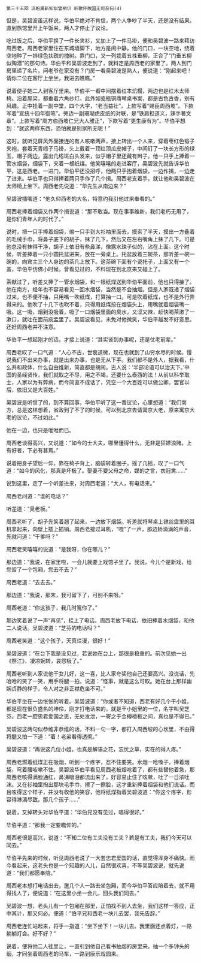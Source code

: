     第三十五回 流盼属新知似曾相识 听歌怀故国无可奈何(4) 

   但是，吴碧波虽这样说，华伯平绝对不肯信，两个人争吵了半天，还是没有结果。直到旅馆里开上午饭来，两人才停止了议论。

   吃过饭之后，华伯平换了一件长夹衫，又加上了一件马褂，便和吴碧波一路来拜访周西老。周西老家里住在东城墙脚下，地方是闹中静。他的门口，一块空地，绕着空地种了一排绿色扶疏的槐树。靠门口，又一列栽着五株垂柳，正合了“门垂五柳似陶潜”的那句诗。华伯平和吴碧波走到了，就料定是周西老的家里了。两人到门房里递了名片，问老爷在家没有？门房一看吴碧波是熟人，便说道：“刚起来吧！请你二位在客厅上坐坐，我进去瞧瞧。”

   说着便子她二人到客厅里来。华伯平一看中间摆着红本炕榻，两边也是红木太师椅。沿着屋梁，都垂着六角纱灯。此外如瓷瓶铜鼎琴桌书案，都是古色古香，别有风趣。正中挂着一副中堂，四个大字，“老当益壮”，上款写着“赐臣周西坡”。下款写着“宣统十四年御笔”。旁边一副珊瑚虎皮纸的对联，是“铁肩担道义，辣手著文章”。上款写着“周方伯西坡仁兄大人雅正”，下款写着“更生康有为”。华伯平想到：“就这两样东西，恐怕就是别家所无呢！”

   这时，就听见屏风外面接连的有人咳嗽两声，接上转出一个人来，穿着枣红色锻子夹袍，套着天青缎子马褂，头上戴着一顶红顶瓜皮帽子，中间钉了一块长方形的绿玉，帽子两边，露出几绺斑白头发来，似乎帽子里还藏有辫子。他一只手上捧着一管水烟袋，烟袋下，夹着一根纸煤。他笑嘻嘻的走进客厅，吴碧波先就告诉华伯平，这是西老。一进门，华伯平还没招呼，他两只手抱着烟袋，一边作揖，一边走了进来。华伯平也只得捧着两只手作了几个揖。周西老支着手，就让他和吴碧波在太师椅上坐下。周西老先说道：“华先生从南边来？”

   吴碧波插嘴道：“他久仰西老的大名，特意约我引他过来奉看的。”

   周西老捧着烟袋又作两个揖说道：“那不敢当。现在事事维新，我们老朽无用了，是你们青年人的时代了。”

   说时，把一只手捧着烟袋，缩一只手到大衫袖里面去，摸索了半天，摸出一方叠着的毛绒手巾，将鼻子底下的胡子，抹了几下，然后又在左右嘴角上抹了几下。可是他总没有抹得干净，胡子上依旧有些鼻涕，像露水珠子似的，沾在上面。这个时候，听差捧着一只小圆托盆进来，放在一旁桌上。托盆放着三碗茶，那听差一碗一碗的，向宾主三个人身边的茶几上放下。这茶碗下面有个瓷托子，上面又有一个盖，华伯平仿佛小时候，曾看见过的，不料现在到北京来又碰上了。

   茶献过了，听差又捧了一管水烟袋，和一根纸煤送到华伯平面前，他也只得接了。他在南方，经年也不容易看见一回水烟袋，当然是不会抽烟。但是人家既递了烟袋过来，也不便不抽，只用嘴一吹纸煤，打算抽一口。可是吹着纸煤，也不是外行弄得来的。他吹了十几下也吹不着，只得用纸煤按在烟袋头上，用嘴就着烟袋嘴一吸。这一吸，烟到没吸着，吸了一口烟袋里面的臭水，又涩又辣，赶快喝茶漱了一漱口，就吐在面前痰盂里了。吴碧波看见，未免对他微笑，华伯平越发不好意思。还好周西老并不注意。

   华伯平一想起刚才的话，才接上说道：“其实谈到办事呢，还是仗老前辈。”

   周西老叹了一口气道：“人心不古，世衰道微，现在也就到了山穷水尽的时候。慢说我们不出来办事，就是出来办事，也是无从下手。我们都不是外人，据我看，什么共和政体，什么自由维新，简直都是胡闹。古人说：‘半部论语可以治天下。’中国的圣经贤传，我们就取之不尽，用之不竭，还要什么泰西的法！从前以科举取士，人家以为有弊病，而今简直不成话了，凭空一个大百姓可以做公卿。罢官以后，依旧又是大百姓。”

   吴碧波是听惯了的，到不算回事，华伯平听了这一番议论，心里想道：“我们南方，总是这样想着，省政到了不了的时候，可以到北京去请寓京大老，原来寓京大老的议论，不过如此。”

   他在一边，也只是唯唯而已。

   周西老谈得高兴，又说道：“如今的士大夫，哪里懂得什么，无非是狂嫖浪赌。上有好者，下必有甚焉。”

   说着把身子望后一仰，靠在椅子背上，脑袋转着圈子，摇了几摇，叹了一口气道：“如今的风化，那真是坏极了。娶妻不要父母之命，媒的之言，衣冠禽……”

   说到这里，走了一个听差进来，对周西老道：“大人，有电话来。”

   周西老问道：“谁的电话？”

   听差道：“吴老板。”

   周西老听了，胡子先笑着翘了起来，一边放下烟袋。听差就将琴桌上铁丝盘里的耳机拿起来，向壁上插上插销。周西老接过耳机，“喂”了一声，那边娇滴滴的声音，先就问道：“干爹吗？”

   周西老笑嘻嘻的说道：“是我呀，你在哪儿？”

   那边道：“我说，在家里啦，一会儿就要上戏馆子里了。我说，今儿个是新戏，给您留了一个包厢，您去不去？”

   周西老道：“去去去。”

   那边道：“我说，那末，我可留下了，可别不来呀。”

   周西老道：“你这孩子，我几时冤你了。”

   那边笑着说了一声“再见”，挂上了电话。周西老放下电话，依旧捧着水烟袋，和他二人说话。吴碧波道：“芝芬的电话吗？”

   周西老笑道：“这个孩子，天真烂漫，很好！”

   吴碧波道：“在台下我是没见过，若说她在台上，那很是稳重的。前次见她一出《祭江》，凄凉婉转，哀怨极了。”

   周西老听到人家说他干女儿好，这一喜，比人家夸奖他自己还要高兴。没说话，先哈哈的笑了一笑，用手将腿一拍，说道：“怪事，就是这么可取。她在台上那样幽娴贞静的样子，令人对之非正襟危坐不可。”

   华伯平坐在一边怅怅的听着。吴碧波道：“你或者不知道，西老有好几个干小姐，都是现在很负盛名的坤伶，刚才打电话来的，就是干小姐里的一位，名字叫吴芝芬。西老一腔忠君爱国之思，无处发泄，一寄之于金樽檀板之间，真也是不得已。”

   吴碧波这两句似恭维非恭维的话，不料一句一字，都打入周西坡的心坎里，不由得将腿又拍一下道：“着！老弟看得透彻。”

   吴碧波道：“再说这几位小姐，也真是解语之花，忘忧之草，实在的得人疼。”

   周西老燃着纸煤正在吸烟，听到一个疼字，忍不住要笑。水烟一呛嗓子，捧着烟袋，弯着腰咳嗽不住。吴碧波华伯平看见周西老被烟呛着了，都有些替他着急，那周西老咳得满脸通红，鼻涕眼泪都流出来了，好容易止住了咳嗽，吐了一日浓吐沫。又在衫袖里掏出那块毛手巾，擦了一擦脸，这才重新捧着烟袋和他们说话。而且咳得这个样子，并没有收他的笑容，他将纸煤指着吴碧波道：“你这个疼字，形容得淋漓尽致。那几个孩子……”

   说着，又掉转头对华伯平道：“华伯兄没有见过，唱得很好。”

   华伯平道：“那我一定要瞻仰的。”

   周西老很是高兴，说道：“不知二位有工夫没有工夫？若是有工夫，我们今天可以同去。”

   华伯平先来的时候，听见周西老说了一大套忠君爱国的话，直觉得浑身不痛快。而今看起来，这老头也是一个知趣的人儿，自然很欢喜，不等吴碧波说，就先说道：“我们都愿奉陪。”

   周西老本想打电话出去，邀几个人一路去坐包厢，而今华伯平答应陪着去，就不用得找人了，便说道：“在这里小坐一会儿，回头我们同去。”

   吴碧波一想，老头儿有一个包厢在那里，正怕找不到人去坐，我们这样一答应，正中其计，那又何必。便道：“伯平兄和西老一块儿去罢，我先告辞。”

   周西老连忙站起来，将手一指道：“坐下坐下！一块儿去。我里面还点着灯，一路躺躺灯会。好不好？”

   说着，便将他二人往里让，一直引到他自己看书抽烟的房里来，抽一个多钟头的烟，才同坐着周西老的马车，一路到康乐戏园来。

